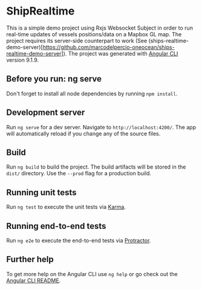 # ShipRealtime

This is a simple demo project using Rxjs Websocket Subject in order to run real-time updates of vessels positions/data on a Mapbox GL map. 
The project requires its server-side counterpart to work (See (ships-realtime-demo-server)[https://github.com/marcodelpercio-oneocean/ships-realtime-demo-server]).
The project was generated with [Angular CLI](https://github.com/angular/angular-cli) version 9.1.9.

## Before you run: ng serve

Don't forget to install all node dependencies by running  `npm install`.

## Development server

Run `ng serve` for a dev server. Navigate to `http://localhost:4200/`. The app will automatically reload if you change any of the source files.

## Build

Run `ng build` to build the project. The build artifacts will be stored in the `dist/` directory. Use the `--prod` flag for a production build.

## Running unit tests

Run `ng test` to execute the unit tests via [Karma](https://karma-runner.github.io).

## Running end-to-end tests

Run `ng e2e` to execute the end-to-end tests via [Protractor](http://www.protractortest.org/).

## Further help

To get more help on the Angular CLI use `ng help` or go check out the [Angular CLI README](https://github.com/angular/angular-cli/blob/master/README.md).

